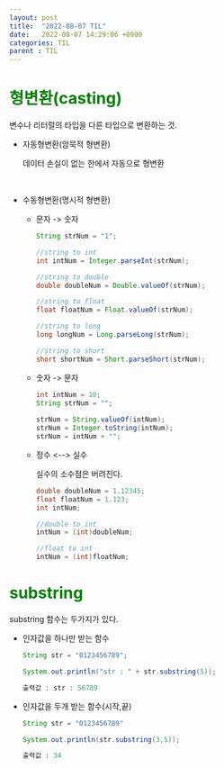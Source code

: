 ```yaml
---
layout: post
title:  "2022-08-07 TIL"
date:   2022-08-07 14:29:06 +0900
categories: TIL
parent : TIL
---
```


<span style="color:green"> 형변환(casting)</span>
=================================================

변수나 리터럴의 타입을 다른 타입으로 변환하는 것.

- 자동형변환(암묵적 형변환)

    데이터 손실이 없는 한에서 자동으로 형변환    

<br>

- 수동형변환(명시적 형변환)

    - 문자 -> 숫자
        ```java
        String strNum = "1";

        //string to int
        int intNum = Integer.parseInt(strNum);

        //string to double
        double doubleNum = Double.valueOf(strNum);

        //string to float
        float floatNum = Float.valueOf(strNum);

        //string to long
        long longNum = Long.parseLong(strNum);

        //string to short
        short shortNum = Short.parseShort(strNum); 
        ```

    - 숫자 -> 문자
        ```java
        int intNum = 10;
        String strNum = "";
                
        strNum = String.valueOf(intNum);
        strNum = Integer.toString(intNum);
        strNum = intNum + "";
        ```

    - 정수 <--> 실수

        실수의 소수점은 버려진다.

        ```java
        double doubleNum = 1.12345;
        float floatNum = 1.123;
        int intNum;

        //double to int
        intNum = (int)doubleNum;

        //float to int
        intNum = (int)floatNum;
        ```

<span style="color:green"> substring</span>
===========================================

substring 함수는 두가지가 있다.

- 인자값을 하나만 받는 함수
    ```java
    String str = "0123456789";

    System.out.println("str : " + str.substring(5));

    출력값 : str : 56789
    ```
- 인자값을 두개 받는 함수(시작,끝)
    ```java
    String str = "0123456789"

    System.out.println(str.substring(3,5));

    출력값 : 34
    ```